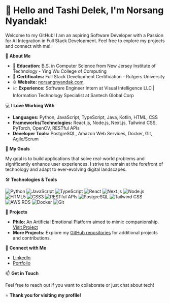 # 👋 Hello and Tashi Delek, I'm Norsang Nyandak!

Welcome to my GitHub! 
I am an aspiring Software Developer with a Passion for AI Integration in Full Stack Development.
Feel free to explore my projects and connect with me!

🚀 **About Me**

- 🏫 **Education:** B.S. in Computer Science from New Jersey Institute of Technology - Ying Wu College of Computing
- 📜 **Certificates:** Full Stack Development Certification - Rutgers University
- 🌐 **Website:** [norsangnyandak.com](https://www.norsangnyandak.com/)
- 📈 **Experience:** Software Engineer Intern at Visual Intelligence LLC | Information Technology Specialist at Santech Global Corp

💻 **I Love Working With**

- **Languages:** Python, JavaScript, TypeScript, Java, Kotlin, HTML, CSS
- **Frameworks/Technologies:** React.js, Node.js, Next.js, Tailwind CSS, PyTorch, OpenCV, RESTful APIs
- **Developer Tools:** PostgreSQL, Amazon Web Services, Docker, Git, Agile/Scrum

🎯 **My Goals**

My goal is to build applications that solve real-world problems and significantly enhance user experiences. I strive to remain at the forefront of technology and adapt to ever-evolving digital landscapes.

🛠️ **Technologies & Tools**

![Python](https://img.shields.io/badge/Python-3776AB?style=flat&logo=python&logoColor=white)
![JavaScript](https://img.shields.io/badge/JavaScript-F7DF1E?style=flat&logo=javascript&logoColor=black)
![TypeScript](https://img.shields.io/badge/TypeScript-3178C6?style=flat&logo=typescript&logoColor=white)
![React](https://img.shields.io/badge/React-61DAFB?style=flat&logo=react&logoColor=black)
![Next.js](https://img.shields.io/badge/Next.js-000000?style=flat&logo=next.js&logoColor=white)
![Node.js](https://img.shields.io/badge/Node.js-339933?style=flat&logo=node.js&logoColor=white)
![HTML5](https://img.shields.io/badge/HTML5-E34F26?style=flat&logo=html5&logoColor=white)
![CSS3](https://img.shields.io/badge/CSS3-1572B6?style=flat&logo=css3&logoColor=white)
![RESTful APIs](https://img.shields.io/badge/RESTful%20APIs-009688?style=flat&logo=rest&logoColor=white)
![PostgreSQL](https://img.shields.io/badge/PostgreSQL-336791?style=flat&logo=postgresql&logoColor=white)
![Tailwind CSS](https://img.shields.io/badge/Tailwind%20CSS-06B6D4?style=flat&logo=tailwind-css&logoColor=white)
![AWS RDS](https://img.shields.io/badge/AWS%20RDS-232F3E?style=flat&logo=amazon-aws&logoColor=white)
![Docker](https://img.shields.io/badge/Docker-2496ED?style=flat&logo=docker&logoColor=white)
![Git](https://img.shields.io/badge/Git-F05032?style=flat&logo=git&logoColor=white)

📂 **Projects**

- **Philo:** An Artificial Emotional Platform aimed to mimic companionship. [Visit Project](https://philo-x1.vercel.app/)
- **More Projects:** Explore my [GitHub repositories]([https://github.com/TNorsang](https://github.com/TNorsang?tab=repositories)) for additional projects and contributions.

🤝 **Connect with Me**

- [LinkedIn](https://www.linkedin.com/in/norsang-nyandak/)
- [Portfolio](https://www.norsangnyandak.com/)

📫 **Get in Touch**

Feel free to reach out if you want to collaborate or just chat about tech!

⭐️ **Thank you for visiting my profile!**
